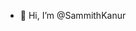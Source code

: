 - 👋 Hi, I’m @SammithKanur

<!---
SammithKanur/SammithKanur is a ✨ special ✨ repository because its `README.md` (this file) appears on your GitHub profile.
You can click the Preview link to take a look at your changes.
--->
